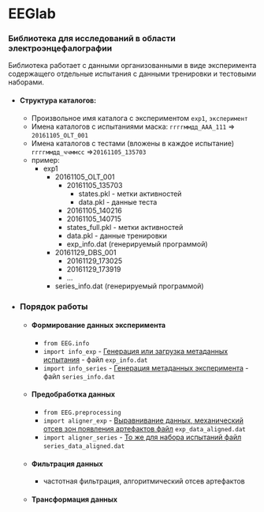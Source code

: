 
# EEGlab
### Библиотека для исследований в области электроэнцефалографии

Библиотека работает с данными организованными в виде эксперимента содержащего отдельные испытания с данными тренировки и тестовыми наборами.

- #### Структура каталогов:
   - Произвольное имя каталога с экспериментом `exp1`, `эксперимент`
   - Имена каталогов с испытаниями маска: `ггггммдд_AAA_111` => `20161105_OLT_001`
   - Имена каталогов с тестами (вложены в каждое испытание) `ггггммдд_ччммсс` =>`20161105_135703`
  - пример:
    - exp1
      - 20161105_OLT_001
        - 20161105_135703
          - states.pkl - метки активностей
          - data.pkl - данные теста
        - 20161105_140216
        - 20161105_140715
        - states_full.pkl - метки активностей
        - data.pkl - данные тренировки
        - exp_info.dat (генерируемый программой)
      - 20161129_DBS_001
        - 20161129_173025
        - 20161129_173919
        - ...
      - series_info.dat (генерируемый программой)


- ### Порядок работы
  - #### **Формирование данных** эксперимента
     - `from EEG.info`
     -  `import info_exp` - [Генерация или загрузка метаданных испытания](EEG_info_exp_demo) -  файл `exp_info.dat`
     - `import info_series` -  [Генерация метаданных эксперимента](EEG_info_exp_demo) -  файл `series_info.dat`
  - #### **Предобработка данных**
    - `from EEG.preprocessing`
    - `import aligner_exp` - [Выравнивание  данных, механический отсев зон появления артефактов файл](EEG_info_exp_demo) `exp_data_aligned.dat`
    - `import aligner_series` - [То же для набора испытаний  файл](EEG_info_exp_demo) `series_data_aligned.dat`
  - #### **Фильтрация данных**
    - частотная фильтрация, алгоритмический отсев артефактов
  - #### **Трансформация данных**
